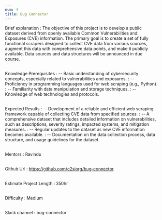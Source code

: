 ```yaml
---
num: 4
title: Bug Connector
---
```


Brief explanation 
: The objective of this project is to develop a public dataset derived from openly available Common Vulnerabilities and Exposures (CVE) information. The primary goal is to create a set of fully functional scrapers designed to collect CVE data from various sources, augment this data with comprehensive data points, and make it publicly available.
Data sources and data structures will be announced in due course.
<br><br>

Knowledge Prerequisites
: -- Basic understanding of cybersecurity concepts, especially related to vulnerabilities and exposures.
: -- Proficiency in programming languages used for web scraping (e.g., Python).
: -- Familiarity with data manipulation and storage techniques.
: -- Knowledge of web technologies and protocols.
<br><br>

Expected Results
: -- Development of a reliable and efficient web scraping framework capable of collecting CVE data from specified sources.
: -- A comprehensive dataset that includes detailed information on vulnerabilities, such as descriptions, severity ratings, impacted systems, and mitigation measures.
: -- Regular updates to the dataset as new CVE information becomes available.
: -- Documentation on the data collection process, data structure, and usage guidelines for the dataset.
<br><br>

Mentors
: Ravindu
<br><br>

Github Url
: <a href="https://github.com/c2siorg/bug-connector" target="_blank">https://github.com/c2siorg/bug-connector</a>
<br><br>

Estimate Project Length
: 350hr
<br><br>

Difficulty
:  Medium
<br><br>

Slack channel
: bug-connector
<br><br>